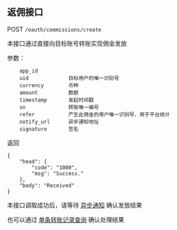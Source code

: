 ## 返佣接口

POST `/oauth/commissions/create`

本接口通过直接向目标账号转账实现佣金发放

参数：

```
	app_id      
	uid         	目标用户的唯一识别号
	currency    	币种
	amount      	数额
	timestamp   	发起时间戳
	sn          	转账唯一编号
	refer			产生此佣金的用户唯一识别号，用于平台统计
	notify_url  	异步通知地址
	signature		签名
```

返回
```
{
    "head": {
        "code": "1000",
        "msg": "Success."
    },
    "body": "Received"
}
```

本接口调取成功后，请等待 [异步通知](https://github.com/rfinex/open-docs/blob/master/oauth/转账接口/异步通知.md) 确认发放结果

也可以通过 [单条转账记录查询](https://github.com/rfinex/open-docs/blob/master/oauth/转账接口/单条转账记录查询.md) 确认处理结果
